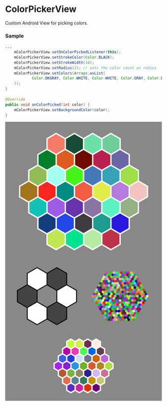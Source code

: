 # ColorPickerView
Custom Android View for picking colors.
### Sample
```java
...
    mColorPickerView.setOnColorPickedListener(this);
    mColorPickerView.setStrokeColor(Color.BLACK);
    mColorPickerView.setStrokeWidth(10);
    mColorPickerView.setRadius(2); // sets the color count on radius
    mColorPickerView.setColors(Arrays.asList(
            Color.DKGRAY, Color.WHITE, Color.WHITE, Color.GRAY, Color.DKGRAY, Color.DKGRAY, Color.WHITE
    ));
}

@Override
public void onColorPicked(int color) {
    mColorPickerView.setBackgroundColor(color);
}
```
![Screenshot](screenshot.png)
